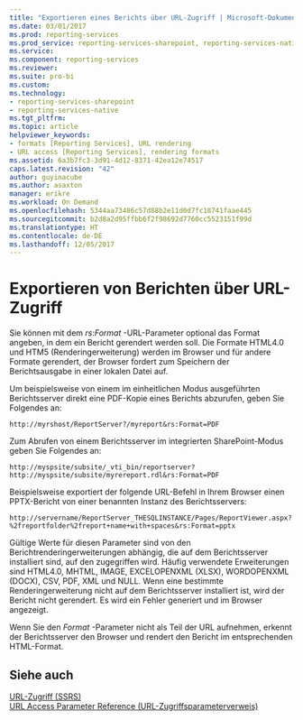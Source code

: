 ```yaml
---
title: "Exportieren eines Berichts über URL-Zugriff | Microsoft-Dokumentation"
ms.date: 03/01/2017
ms.prod: reporting-services
ms.prod_service: reporting-services-sharepoint, reporting-services-native
ms.service: 
ms.component: reporting-services
ms.reviewer: 
ms.suite: pro-bi
ms.custom: 
ms.technology:
- reporting-services-sharepoint
- reporting-services-native
ms.tgt_pltfrm: 
ms.topic: article
helpviewer_keywords:
- formats [Reporting Services], URL rendering
- URL access [Reporting Services], rendering formats
ms.assetid: 6a3b7fc3-3d91-4d12-8371-42ea12e74517
caps.latest.revision: "42"
author: guyinacube
ms.author: asaxton
manager: erikre
ms.workload: On Demand
ms.openlocfilehash: 5344aa73486c57d88b2e11d0d7fc18741faae445
ms.sourcegitcommit: b2d8a2d95ffbb6f2f98692d7760cc5523151f99d
ms.translationtype: HT
ms.contentlocale: de-DE
ms.lasthandoff: 12/05/2017
---
```

# <a name="export-a-report-using-url-access"></a>Exportieren von Berichten über URL-Zugriff
  Sie können mit dem *rs:Format* -URL-Parameter optional das Format angeben, in dem ein Bericht gerendert werden soll.  Die Formate HTML4.0 und HTM5 (Renderingerweiterung) werden im Browser und für andere Formate gerendert, der Browser fordert zum Speichern der Berichtsausgabe in einer lokalen Datei auf.  
  
 Um beispielsweise von einem im einheitlichen Modus ausgeführten Berichtsserver direkt eine PDF-Kopie eines Berichts abzurufen, geben Sie Folgendes an:  
  
```  
http://myrshost/ReportServer?/myreport&rs:Format=PDF  
```  
  
 Zum Abrufen von einem Berichtsserver im integrierten SharePoint-Modus geben Sie Folgendes an:  
  
```  
http://myspsite/subsite/_vti_bin/reportserver?http://myspsite/subsite/myrereport.rdl&rs:Format=PDF  
```  
  
 Beispielsweise exportiert der folgende URL-Befehl in Ihrem Browser einen PPTX-Bericht von einer benannten Instanz des Berichtsservers:  
  
```  
http://servername/ReportServer_THESQLINSTANCE/Pages/ReportViewer.aspx?%2freportfolder%2freport+name+with+spaces&rs:Format=pptx  
```  
  
 Gültige Werte für diesen Parameter sind von den Berichtrenderingerweiterungen abhängig, die auf dem Berichtsserver installiert sind, auf den zugegriffen wird. Häufig verwendete Erweiterungen sind HTML4.0, MHTML, IMAGE, EXCELOPENXML (XLSX), WORDOPENXML (DOCX), CSV, PDF, XML und NULL. Wenn eine bestimmte Renderingerweiterung nicht auf dem Berichtsserver installiert ist, wird der Bericht nicht gerendert. Es wird ein Fehler generiert und im Browser angezeigt.  
  
 Wenn Sie den *Format* -Parameter nicht als Teil der URL aufnehmen, erkennt der Berichtsserver den Browser und rendert den Bericht im entsprechenden HTML-Format.  
  
## <a name="see-also"></a>Siehe auch  
 [URL-Zugriff &#40;SSRS&#41;](../reporting-services/url-access-ssrs.md)   
 [URL Access Parameter Reference (URL-Zugriffsparameterverweis)](../reporting-services/url-access-parameter-reference.md)  
  
  
